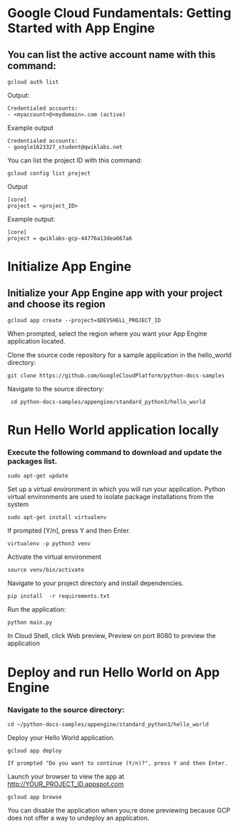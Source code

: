 # Google Cloud Fundamentals: Getting Started with App Engine

## You can list the active account name with this command:
    gcloud auth list

Output:

    Credentialed accounts:
    - <myaccount>@<mydomain>.com (active)
Example output
    
    Credentialed accounts:
    - google1623327_student@qwiklabs.net

You can list the project ID with this command:

    gcloud config list project

Output

    [core]
    project = <project_ID>

Example output:

    [core]
    project = qwiklabs-gcp-44776a13dea667a6

# Initialize App Engine

## Initialize your App Engine app with your project and choose its region
    gcloud app create --project=$DEVSHELL_PROJECT_ID

When prompted, select the region where you want your App Engine application located.

Clone the source code repository for a sample application in the hello_world directory:

    git clone https://github.com/GoogleCloudPlatform/python-docs-samples

Navigate to the source directory:
     
     cd python-docs-samples/appengine/standard_python3/hello_world

# Run Hello World application locally

### Execute the following command to download and update the packages list.

    sudo apt-get update

Set up a virtual environment in which you will run your application. Python virtual environments are used to isolate package installations from the system

    sudo apt-get install virtualenv

If prompted [Y/n], press Y and then Enter.

    virtualenv -p python3 venv

Activate the virtual environment

    source venv/bin/activate

Navigate to your project directory and install dependencies.

    pip install  -r requirements.txt

Run the application:

    python main.py

In Cloud Shell, click Web preview, Preview on port 8080 to preview the application

# Deploy and run Hello World on App Engine

### Navigate to the source directory:

    cd ~/python-docs-samples/appengine/standard_python3/hello_world

Deploy your Hello World application.

    gcloud app deploy

`If prompted "Do you want to continue (Y/n)?", press Y and then Enter.`

Launch your browser to view the app at http://YOUR_PROJECT_ID.appspot.com

    gcloud app browse

You can disable the application when you;re done previewing because GCP does not offer a way to undeploy an application.


